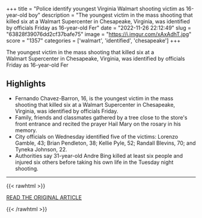 +++
title = "Police identify youngest Virginia Walmart shooting victim as 16-year-old boy"
description = "The youngest victim in the mass shooting that killed six at a Walmart Supercenter in Chesapeake, Virginia, was identified by officials Friday as 16-year-old Fer"
date = "2022-11-26 22:12:49"
slug = "63828f39076dd2cf37bafe75"
image = "https://i.imgur.com/xAxAdhT.jpg"
score = "1357"
categories = ['walmart', 'identified', 'chesapeake']
+++

The youngest victim in the mass shooting that killed six at a Walmart Supercenter in Chesapeake, Virginia, was identified by officials Friday as 16-year-old Fer

## Highlights

- Fernando Chavez-Barron, 16, is the youngest victim in the mass shooting that killed six at a Walmart Supercenter in Chesapeake, Virginia, was identified by officials Friday.
- Family, friends and classmates gathered by a tree close to the store's front entrance and recited the prayer Hail Mary on the rosary in his memory.
- City officials on Wednesday identified five of the victims: Lorenzo Gamble, 43; Brian Pendleton, 38; Kellie Pyle, 52; Randall Blevins, 70; and Tyneka Johnson, 22.
- Authorities say 31-year-old Andre Bing killed at least six people and injured six others before taking his own life in the Tuesday night shooting.

---

{{< rawhtml >}}
  <p class="article-category">
    <a target="_blank" href="https://www.nbcnews.com/news/us-news/police-identify-youngest-virginia-walmart-shooting-victim-16-year-old-rcna58819">READ THE ORIGINAL ARTICLE</a>
  </p>
{{< /rawhtml >}}
